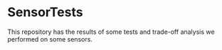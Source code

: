 SensorTests
===========

This repository has the results of some tests and trade-off analysis we performed on some sensors.
